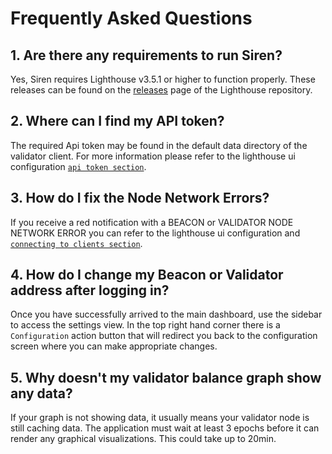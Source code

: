 # Frequently Asked Questions

## 1. Are there any requirements to run Siren?
Yes, Siren requires Lighthouse v3.5.1 or higher to function properly. These releases can be found on the [releases](https://github.com/sigp/lighthouse/releases) page of the Lighthouse repository.

## 2. Where can I find my API token?
The required Api token may be found in the default data directory of the validator client. For more information please refer to the lighthouse ui configuration [`api token section`](./api-vc-auth-header.md).

## 3. How do I fix the Node Network Errors?
If you receive a red notification with a BEACON or VALIDATOR NODE NETWORK ERROR you can refer to the lighthouse ui configuration and [`connecting to clients section`](./ui-configuration.md#connecting-to-the-clients).

## 4. How do I change my Beacon or Validator address after logging in?
Once you have successfully arrived to the main dashboard, use the sidebar to access the settings view. In the top right hand corner there is a `Configuration` action button that will redirect you back to the configuration screen where you can make appropriate changes.

## 5. Why doesn't my validator balance graph show any data?
If your graph is not showing data, it usually means your validator node is still caching data. The application must wait at least 3 epochs before it can render any graphical visualizations. This could take up to 20min.
